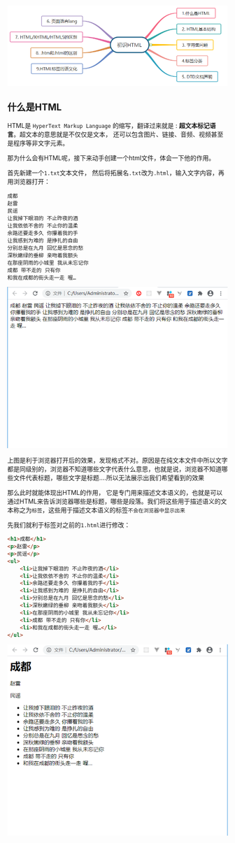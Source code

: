 <!-- ![](../../.vuepress/public/article_img/22.xmind) -->
![](../../.vuepress/public/article_img/01.初识html.jpg)

## 什么是HTML
HTML是 `HyperText Markup Language` 的缩写，翻译过来就是 : **超文本标记语言**。超文本的意思就是不仅仅是文本， 还可以包含图片、链接、音频、视频甚至是程序等非文字元素。

那为什么会有HTML呢，接下来动手创建一个html文件，体会一下他的作用。

首先新建一个`1.txt`文本文件， 然后将拓展名`.txt`改为`.html`，输入文字内容，再用浏览器打开：

```
成都
赵雷
民谣
让我掉下眼泪的 不止昨夜的酒
让我依依不舍的 不止你的温柔
余路还要走多久 你攥着我的手
让我感到为难的 是挣扎的自由
分别总是在九月 回忆是思念的愁
深秋嫩绿的垂柳 亲吻着我额头
在那座阴雨的小城里 我从未忘记你
成都 带不走的 只有你
和我在成都的街头走一走 喔…
```

![](../../.vuepress/public/article_img/01.初识html1.jpg)

上图是利于浏览器打开后的效果，发现格式不对。原因是在纯文本文件中所以文字都是同级别的，浏览器不知道哪些文字代表什么意思，也就是说，浏览器不知道哪些文件代表标题，哪些文字是标题....所以无法展示出我们希望看到的效果

那么此时就能体现出HTML的作用， 它是专门用来描述文本语义的，也就是可以通过HTML来告诉浏览器哪些是标题，哪些是段落。我们将这些用于描述语义的文本称之为`标签`，这些用于描述文本语义的标签`不会在浏览器中显示出来`

先我们就利于标签对之前的`1.html`进行修改：
```html
<h1>成都</h1>
<p>赵雷</p>
<p>民谣</p>
<ul>
    <li>让我掉下眼泪的 不止昨夜的酒</li>
    <li>让我依依不舍的 不止你的温柔</li>
    <li>余路还要走多久 你攥着我的手</li>
    <li>让我感到为难的 是挣扎的自由</li>
    <li>分别总是在九月 回忆是思念的愁</li>
    <li>深秋嫩绿的垂柳 亲吻着我额头</li>
    <li>在那座阴雨的小城里 我从未忘记你</li>
    <li>成都 带不走的 只有你</li>  
    <li>和我在成都的街头走一走 喔…</li>
</ul>
```

![](../../.vuepress/public/article_img/01.初识html2.jpg)


